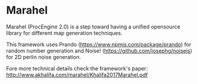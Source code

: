 # Marahel
Marahel (ProcEngine 2.0) is a step toward having a unified opensource library for different map generation techniques.

This framework uses Prando (https://www.npmjs.com/package/prando) for random number generation and Noise! (https://github.com/josephg/noisejs) for 2D perlin noise generation.

Fore more technical details check the framework's paper: http://www.akhalifa.com/marahel/Khalifa2017Marahel.pdf